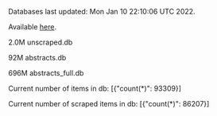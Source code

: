Databases last updated: Mon Jan 10 22:10:06 UTC 2022. 

Available [here](https://github.com/cbeauhilton/ash-db/releases).

2.0M	unscraped.db

92M	abstracts.db

696M	abstracts_full.db

Current number of items in db:
[{"count(*)": 93309}]

Current number of scraped items in db:
[{"count(*)": 86207}]
